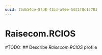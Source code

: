 ```yaml
---
uuid: 15db54de-8fd8-41b3-a90e-5021f8c15783
---
```



# Raisecom.RCIOS


#TODO: ## Describe *Raisecom.RCIOS* profile

